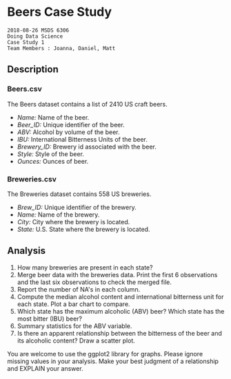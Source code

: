 # Beers Case Study
  
    2018-08-26 MSDS 6306 
    Doing Data Science
    Case Study 1
    Team Members : Joanna, Daniel, Matt

## Description

### Beers.csv
The Beers dataset contains a list of 2410 US craft beers.

- *Name:* Name of the beer.
- *Beer_ID:* Unique identifier of the beer.
- *ABV:* Alcohol by volume of the beer.
- *IBU:* International Bitterness Units of the beer.
- *Brewery_ID:* Brewery id associated with the beer.
- *Style:* Style of the beer.
- *Ounces:* Ounces of beer.

### Breweries.csv
The Breweries dataset contains 558 US breweries. 

- *Brew_ID:* Unique identifier of the brewery.
- *Name:* Name of the brewery.
- *City:* City where the brewery is located.
- *State:* U.S. State where the brewery is located.

## Analysis

1.	How many breweries are present in each state?
2.	Merge beer data with the breweries data. Print the first 6 observations and the last six observations to check the merged file.
3.	Report the number of NA's in each column.
4.	Compute the median alcohol content and international bitterness unit for each state. Plot a bar chart to compare.
5.	Which state has the maximum alcoholic (ABV) beer? Which state has the most bitter (IBU) beer?
6.	Summary statistics for the ABV variable.
7.	Is there an apparent relationship between the bitterness of the beer and its alcoholic content? Draw a scatter plot.

You are welcome to use the ggplot2 library for graphs. Please ignore missing values in your analysis. Make your best judgment of a relationship and EXPLAIN your answer.
